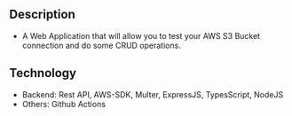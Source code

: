 ## Description
- A Web Application that will allow you to test your AWS S3 Bucket connection and do some CRUD operations.

## Technology
- Backend: Rest API, AWS-SDK, Multer, ExpressJS, TypesScript, NodeJS
- Others: Github Actions
